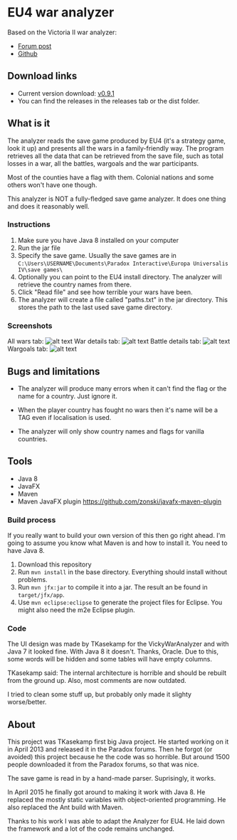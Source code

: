 # EU4 war analyzer

Based on the Victoria II war analyzer: 
* [Forum post](https://forum.paradoxplaza.com/forum/index.php?threads/tool-victoria-ii-save-game-war-analyzer.689055/)
* [Github](https://github.com/TKasekamp/VickyWarAnalyzer/)
## Download links

* Current version download: [v0.9.1](https://github.com/CSCMe/EuropaWarAnalyzer/releases/tag/v0.9.1)
* You can find the releases in the releases tab or the dist folder. 

## What is it
The analyzer reads the save game produced by EU4 (it's a strategy game, look it up) and presents all the wars in a family-friendly way. The program retrieves all the data that can be retrieved from the save file, such as total losses in a war, all the battles, wargoals and the war participants.

Most of the counties have a flag with them. Colonial nations and some others won't have one though.

This analyzer is NOT a fully-fledged save game analyzer. It does one thing and does it reasonably well.

### Instructions
1. Make sure you have Java 8 installed on your computer
2. Run the jar file
3. Specify the save game. Usually the save games are in `C:\Users\USERNAME\Documents\Paradox Interactive\Europa Universalis IV\save games\`
4. Optionally you can point to the EU4 install directory. The analyzer will retrieve the country names from there. 
5. Click "Read file" and see how terrible your wars have been. 
6. The analyzer will create a file called "paths.txt" in the jar directory. This stores the path to the last used save game directory.

### Screenshots
All wars tab:
![alt text](https://i.imgur.com/XOyukyh.png "All wars tab")
War details tab:
![alt text](https://i.imgur.com/7LE4of0.png "War details tab")
Battle details tab:
![alt text](https://i.imgur.com/BIivRek.png "Battle details tab")
Wargoals tab:
![alt text](https://i.imgur.com/gMXv9wJ.png "Wargoals tab")


## Bugs and limitations
* The analyzer will produce many errors when it can't find the flag or the name for a country. Just ignore it.

* When the player country has fought no wars then it's name will be a TAG even if localisation is used.

* The analyzer will only show country names and flags for vanilla countries.

## Tools
* Java 8
* JavaFX
* Maven 
* Maven JavaFX plugin https://github.com/zonski/javafx-maven-plugin

### Build process
If you really want to build your own version of this then go right ahead. I'm going to assume you know what Maven is and how to install it. You need to have Java 8.

1. Download this repository
2. Run `mvn install` in the base directory. Everything should install without problems.
3. Run `mvn jfx:jar` to compile it into a jar. The result an be found in `target/jfx/app`.
4. Use `mvn eclipse:eclipse` to generate the project files for Eclipse. You might also need the m2e Eclipse plugin.

### Code 
The UI design was made by TKasekamp for the VickyWarAnalyzer and with Java 7 it looked fine. With Java 8 it doesn't. Thanks, Oracle. 
Due to this, some words will be hidden and some tables will have empty columns.

TKasekamp said: The internal architecture is horrible and should be rebuilt from the ground up. Also, most comments are now outdated.

I tried to clean some stuff up, but probably only made it slighty worse/better.

## About
This project was TKasekamp first big Java project. He started working on it in April 2013 and released it in the Paradox forums. Then he forgot (or avoided) this project because he the code was so horrible. But around 1500 people downloaded it from the Paradox forums, so that was nice. 

The save game is read in by a hand-made parser. Suprisingly, it works. 

In April 2015 he finally got around to making it work with Java 8. He replaced the mostly static variables with object-oriented programming. He also replaced the Ant build with Maven.

Thanks to his work I was able to adapt the Analyzer for EU4.
He laid down the framework and a lot of the code remains unchanged.
